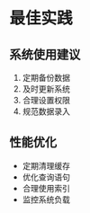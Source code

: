 # 最佳实践

## 系统使用建议

1. 定期备份数据
2. 及时更新系统
3. 合理设置权限
4. 规范数据录入

## 性能优化

- 定期清理缓存
- 优化查询语句
- 合理使用索引
- 监控系统负载 